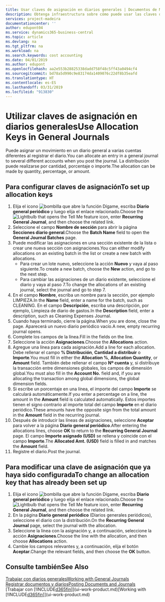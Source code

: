 ```yaml
---
title: Usar claves de asignación en diarios generales | Documentos de Microsoft
description: Obtenga infraestructura sobre cómo puede usar las claves de asignación en diarios.
services: project-madeira
documentationcenter: ''
author: edupont04
ms.service: dynamics365-business-central
ms.topic: article
ms.devlang: na
ms.tgt_pltfrm: na
ms.workload: na
ms.search.keywords: cost accounting
ms.date: 04/01/2019
ms.author: edupont
ms.openlocfilehash: aa2e553b28825338dadd758f48c5ff43a0494cf4
ms.sourcegitcommit: bd78a5d990c9e83174da1409076c22df8b35eafd
ms.translationtype: HT
ms.contentlocale: es-ES
ms.lasthandoff: 03/31/2019
ms.locfileid: "913830"
---
```

# <a name="use-allocation-keys-in-general-journals"></a><span data-ttu-id="04ca5-103">Utilizar claves de asignación en diarios generales</span><span class="sxs-lookup"><span data-stu-id="04ca5-103">Use Allocation Keys in General Journals</span></span>
<span data-ttu-id="04ca5-104">Puede asignar un movimiento en un diario general a varias cuentas diferentes al registrar el diario.</span><span class="sxs-lookup"><span data-stu-id="04ca5-104">You can allocate an entry in a general journal to several different accounts when you post the journal.</span></span> <span data-ttu-id="04ca5-105">La distribución puede realizarse por cantidad, porcentaje o importe.</span><span class="sxs-lookup"><span data-stu-id="04ca5-105">The allocation can be made by quantity, percentage, or amount.</span></span>

## <a name="to-set-up-allocation-keys"></a><span data-ttu-id="04ca5-106">Para configurar claves de asignación</span><span class="sxs-lookup"><span data-stu-id="04ca5-106">To set up allocation keys</span></span>
1. <span data-ttu-id="04ca5-107">Elija el icono ![bombilla que abre la función Dígame](media/ui-search/search_small.png "Dígame que desea hacer"), escriba **Diario general periódico** y luego elija el enlace relacionado.</span><span class="sxs-lookup"><span data-stu-id="04ca5-107">Choose the ![Lightbulb that opens the Tell Me feature](media/ui-search/search_small.png "Tell me what you want to do") icon, enter **Recurring General Journal**, and then choose the related link.</span></span>
2. <span data-ttu-id="04ca5-108">Seleccione el campo **Nombre de sección** para abrir la página **Secciones diario general**.</span><span class="sxs-lookup"><span data-stu-id="04ca5-108">Choose the **Batch Name** field to open the **General Journal Batches** page.</span></span>
3. <span data-ttu-id="04ca5-109">Puede modificar las asignaciones en una sección existente de la lista o crear une nueva sección con asignaciones.</span><span class="sxs-lookup"><span data-stu-id="04ca5-109">You can either modify allocations on an existing batch in the list or create a new batch with allocations.</span></span>
   * <span data-ttu-id="04ca5-110">Para crear un lote nuevo, seleccione la acción **Nuevo** y vaya al paso siguiente.</span><span class="sxs-lookup"><span data-stu-id="04ca5-110">To create a new batch, choose the **New** action, and go to the next step.</span></span>
   * <span data-ttu-id="04ca5-111">Para cambiar las asignaciones de un diario existente, seleccione el diario y vaya al paso 7.</span><span class="sxs-lookup"><span data-stu-id="04ca5-111">To change the allocations of an existing journal, select the journal and go to step 7.</span></span>    
4. <span data-ttu-id="04ca5-112">En el campo **Nombre**, escriba un nombre para la sección, por ejemplo LIMPIEZA.</span><span class="sxs-lookup"><span data-stu-id="04ca5-112">In the **Name** field, enter a name for the batch, such as CLEANING.</span></span> <span data-ttu-id="04ca5-113">En el campo **Descripción**, escriba una descripción, por ejemplo, Limpieza de diario de gastos.</span><span class="sxs-lookup"><span data-stu-id="04ca5-113">In the **Description** field, enter a description, such as Cleaning Expenses Journal.</span></span>
5. <span data-ttu-id="04ca5-114">Cuando haya terminado, cierre la página.</span><span class="sxs-lookup"><span data-stu-id="04ca5-114">When you are done, close the page.</span></span> <span data-ttu-id="04ca5-115">Aparecerá un nuevo diario periódico vacío.</span><span class="sxs-lookup"><span data-stu-id="04ca5-115">A new, empty recurring journal opens.</span></span>
6. <span data-ttu-id="04ca5-116">Complete los campos de la línea.</span><span class="sxs-lookup"><span data-stu-id="04ca5-116">Fill in the fields on the line.</span></span>
7. <span data-ttu-id="04ca5-117">Seleccione la acción **Asignaciones**.</span><span class="sxs-lookup"><span data-stu-id="04ca5-117">Choose the **Allocations** action.</span></span>
8. <span data-ttu-id="04ca5-118">Agregue una línea para cada asignación.</span><span class="sxs-lookup"><span data-stu-id="04ca5-118">Add a line for each allocation.</span></span> <span data-ttu-id="04ca5-119">Debe rellenar el campo **% Distribución**, **Cantidad a distribuir** o **Importe**.</span><span class="sxs-lookup"><span data-stu-id="04ca5-119">You must fill in either the **Allocation %**, **Allocation Quantity**, or **Amount** field.</span></span> <span data-ttu-id="04ca5-120">También debe rellenar el campo **Nº cuenta** y, si distribuye la transacción entre dimensiones globales, los campos de dimensión global.</span><span class="sxs-lookup"><span data-stu-id="04ca5-120">You must also fill in the **Account No.** field and, if you are allocating the transaction among global dimensions, the global dimension fields.</span></span>
9. <span data-ttu-id="04ca5-121">Si escribe un porcentaje en una línea, el importe del campo **Importe** se calculará automáticamente.</span><span class="sxs-lookup"><span data-stu-id="04ca5-121">If you enter a percentage on a line, the amount in the **Amount** field is calculated automatically.</span></span> <span data-ttu-id="04ca5-122">Estos importes tienen el signo contrario al importe total del campo **Importe** en el diario periódico.</span><span class="sxs-lookup"><span data-stu-id="04ca5-122">These amounts have the opposite sign from the total amount in the **Amount** field in the recurring journal.</span></span>
10. <span data-ttu-id="04ca5-123">Después de introducir las líneas de asignaciones, seleccione **Aceptar** para volver a la página **Diario general periódico**.</span><span class="sxs-lookup"><span data-stu-id="04ca5-123">After entering the allocations lines, choose **OK** to return to the **Recurring General Journal** page.</span></span> <span data-ttu-id="04ca5-124">El campo **Importe asignado (USD)** se rellena y coincide con el campo **Importe**.</span><span class="sxs-lookup"><span data-stu-id="04ca5-124">The **Allocated Amt. (USD)** field is filled in and matches the **Amount** field.</span></span>
11. <span data-ttu-id="04ca5-125">Registre el diario.</span><span class="sxs-lookup"><span data-stu-id="04ca5-125">Post the journal.</span></span>

## <a name="to-change-an-allocation-key-that-has-already-been-set-up"></a><span data-ttu-id="04ca5-126">Para modificar una clave de asignación que ya haya sido configurada</span><span class="sxs-lookup"><span data-stu-id="04ca5-126">To change an allocation key that has already been set up</span></span>
1. <span data-ttu-id="04ca5-127">Elija el icono ![bombilla que abre la función Dígame](media/ui-search/search_small.png "Dígame que desea hacer"), escriba **Diario general periódico** y luego elija el enlace relacionado.</span><span class="sxs-lookup"><span data-stu-id="04ca5-127">Choose the ![Lightbulb that opens the Tell Me feature](media/ui-search/search_small.png "Tell me what you want to do") icon, enter **Recurring General Journal**, and then choose the related link.</span></span>
2. <span data-ttu-id="04ca5-128">En la página **Diario general periódico** (Diarios generales periódicos), seleccione el diario con la distribución.</span><span class="sxs-lookup"><span data-stu-id="04ca5-128">On the **Recurring General Journal** page, select the journal with the allocation.</span></span>
3. <span data-ttu-id="04ca5-129">Seleccione la línea con la asignación y, a continuación, seleccione la acción **Asignaciones**.</span><span class="sxs-lookup"><span data-stu-id="04ca5-129">Choose the line with the allocation, and then choose **Allocations** action.</span></span>
4. <span data-ttu-id="04ca5-130">Cambie los campos relevantes y, a continuación, elija el botón **Aceptar**.</span><span class="sxs-lookup"><span data-stu-id="04ca5-130">Change the relevant fields, and then choose the **OK** button.</span></span>

## <a name="see-also"></a><span data-ttu-id="04ca5-131">Consulte también</span><span class="sxs-lookup"><span data-stu-id="04ca5-131">See Also</span></span>
[<span data-ttu-id="04ca5-132">Trabajar con diarios generales</span><span class="sxs-lookup"><span data-stu-id="04ca5-132">Working with General Journals</span></span>](ui-work-general-journals.md)  
[<span data-ttu-id="04ca5-133">Registrar documentos y diarios</span><span class="sxs-lookup"><span data-stu-id="04ca5-133">Posting Documents and Journals</span></span>](ui-post-documents-journals.md)  
<span data-ttu-id="04ca5-134">[Trabajar con [!INCLUDE[d365fin](includes/d365fin_md.md)]](ui-work-product.md)</span><span class="sxs-lookup"><span data-stu-id="04ca5-134">[Working with [!INCLUDE[d365fin](includes/d365fin_md.md)]](ui-work-product.md)</span></span>
